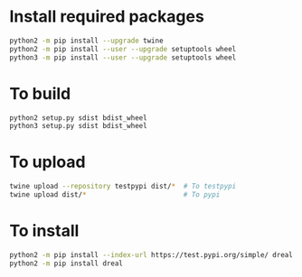 # Install required packages
```bash
python2 -m pip install --upgrade twine
python2 -m pip install --user --upgrade setuptools wheel
python3 -m pip install --user --upgrade setuptools wheel
```

# To build
```bash
python2 setup.py sdist bdist_wheel
python3 setup.py sdist bdist_wheel
```

# To upload
```bash
twine upload --repository testpypi dist/*  # To testpypi
twine upload dist/*                        # To pypi
```

# To install
```bash
python2 -m pip install --index-url https://test.pypi.org/simple/ dreal  # from testpypi
python2 -m pip install dreal                                            # from pypi
```
